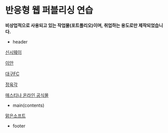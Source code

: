반응형 웹 퍼블리싱 연습
=============
**비상업적으로 사용되고 있는 작업물(포트폴리오)이며, 취업하는 용도로만 제작되었습니다.**

- header

[신시웨이](https://wangkodok.github.io/Responsive-Web-Publishing/header-part-5/index.html "신시웨이")

[이안](https://wangkodok.github.io/Responsive-Web-Publishing/header-part-4/index.html "이안")

[대구FC](https://wangkodok.github.io/Responsive-Web-Publishing/header-part-3/index.html "대구FC")

[정육각](https://wangkodok.github.io/Responsive-Web-Publishing/header-part-2/index.html "정육각")

[매스티나 온라인 공식몰](https://wangkodok.github.io/Responsive-Web-Publishing/header-part-1/layout-media-test.html "매스티나 온라인 공식몰")

- main(contents)

[맑은소프트](https://wangkodok.github.io/Responsive-Web-Publishing/main-part-1/index.html "맑은소프트")

- footer